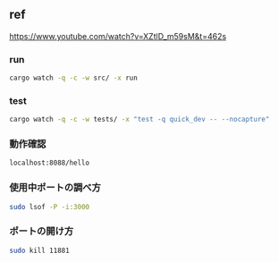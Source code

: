## ref
https://www.youtube.com/watch?v=XZtlD_m59sM&t=462s

### run
```bash
cargo watch -q -c -w src/ -x run
```
### test
```bash
cargo watch -q -c -w tests/ -x "test -q quick_dev -- --nocapture"
```

### 動作確認
```bash
localhost:8088/hello
```

### 使用中ポートの調べ方
```bash
sudo lsof -P -i:3000
```

### ポートの開け方
```bash
sudo kill 11881  
```
